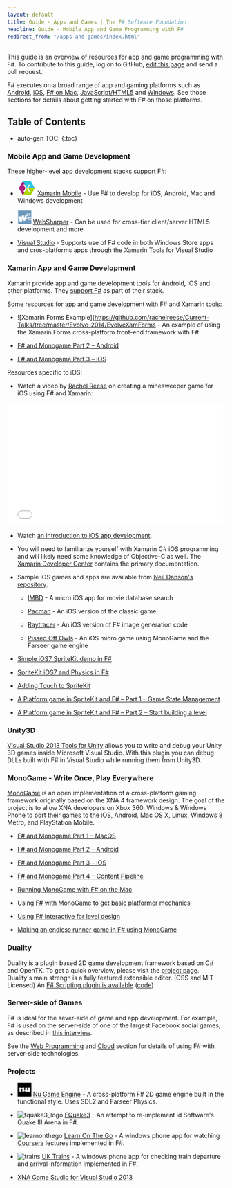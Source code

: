 ```yaml
---
layout: default
title: Guide - Apps and Games | The F# Software Foundation
headline: Guide - Mobile App and Game Programming with F#
redirect_from: "/apps-and-games/index.html"
---
```


This guide is an overview of resources for app and game programming with F#. To contribute to this guide, log on to GitHub, [edit this page](https://github.com/fsharp/fsfoundation/edit/gh-pages/guides/apps-and-games/index.md) and send a pull request.


F# executes on a broad range of app and gaming platforms such as  [Android](/use/android/), [iOS](/use/ios/), 
[F# on Mac](/use/mac/), [JavaScript/HTML5](/webstacks) and [Windows](/use/windows/). See those 
sections for details about getting started with F# on those platforms.

## Table of Contents

* auto-gen TOC:
{:toc}


### Mobile App and Game Development 

These higher-level app development stacks support F#:

* ![XamarinStudio](/images/thumbs/xamarin-studio.png)&nbsp;[Xamarin Mobile](http://docs.xamarin.com/guides/cross-platform/getting_started/introduction_to_mobile_development) - Use F# to develop for iOS, Android, Mac and Windows development

* ![WebSharper](/images/thumbs/WebSharper.png)&nbsp;[WebSharper](http://websharper.com) - Can be used for cross-tier client/server HTML5 development and more

* [Visual Studio](http://msdn.microsoft.com/en-us/library/vstudio/hh913781.aspx) - Supports use of F# code in both Windows Store apps and cros-platforms apps through the Xamarin Tools for Visual Studio

### Xamarin App and Game Development 

Xamarin provide app and game development tools for Android, iOS and other platforms. They [support F#](http://docs.xamarin.com/guides/cross-platform/fsharp/fsharp_support_overview) as part of their stack. 


Some resources for app and game development with F# and Xamarin tools:

* ![Xamarin Forms Example](https://github.com/rachelreese/Current-Talks/tree/master/Evolve-2014/EvolveXamForms - An example of using the Xamarin Forms cross-platform front-end framework with F#

* [F# and Monogame Part 2 – Android](http://neildanson.wordpress.com/2013/07/31/f-and-monogame-part-2-android/)

* [F# and Monogame Part 3 – iOS](http://neildanson.wordpress.com/2013/07/31/f-and-monogame-part-3-ios/)

Resources specific to iOS:

* Watch a video by [Rachel Reese](https://twitter.com/rachelreese) on creating a minesweeper game for iOS using F# and Xamarin:

<div>
  <iframe src="//player.vimeo.com/video/97516216" width="500" height="281" frameborder="0" webkitallowfullscreen mozallowfullscreen allowfullscreen></iframe> 
</div>


* Watch [an introduction to iOS app development](http://skillsmatter.com/podcast/scala/f-on-ipad-and-iphone-with-xamarin-studio/mh-7404).

* You will need to familiarize yourself with Xamarin C# iOS programming and will likely need some knowledge of 
Objective-C as well.  The [Xamarin Developer Center](http://docs.xamarin.com/) contains the primary documentation. 

* Sample iOS games and apps are available from [Neil Danson's repository](https://bitbucket.org/thedo666/):
 
  * [IMBD](https://bitbucket.org/thedo666/imdb) -  A micro iOS app for movie database search

  * [Pacman](https://bitbucket.org/thedo666/pacman) -  An iOS version of the classic game 

  * [Raytracer](https://bitbucket.org/thedo666/raytracer) - An iOS version of F# image generation code

  * [Pissed Off Owls](https://bitbucket.org/thedo666/pissed-off-owls) - An iOS micro game using MonoGame and the
    Farseer game engine


* [Simple iOS7 SpriteKit demo in F#](http://neildanson.wordpress.com/2013/09/19/simple-spritekit-demo-in-f/)

* [SpriteKit iOS7 and Physics in F#](http://neildanson.wordpress.com/2013/09/24/spritekit-and-physics-in-f/)

* [Adding Touch to SpriteKit](http://7sharpnine.com/posts/adding-touch-to-spritekit/)

* [A Platform game in SpriteKit and F# – Part 1 – Game State Management](http://neildanson.wordpress.com/2013/10/08/a-platform-game-in-spritekit-and-f-part-1-game-state-management/)

* [A Platform game in SpriteKit and F# – Part 2 – Start building a level](http://neildanson.wordpress.com/2013/10/08/a-platform-game-in-spritekit-and-f-part-2-start-building-a-level/)


### Unity3D

[Visual Studio 2013 Tools for Unity](http://visualstudiogallery.msdn.microsoft.com/20b80b8c-659b-45ef-96c1-437828fe7cf2) allows you to write and debug your Unity 3D games inside Microsoft Visual Studio.
With this plugin you can debug DLLs built with F# in Visual Studio while running them from Unity3D.

### MonoGame - Write Once, Play Everywhere

[MonoGame](http://www.monogame.net/) is an open implementation of a cross-platform gaming framework originally
based on the XNA 4 framework design. The goal of the project is to allow XNA developers on Xbox 360, Windows & Windows Phone to port 
their games to the iOS, Android, Mac OS X, Linux, Windows 8 Metro, and PlayStation 
Mobile.  

* [F# and Monogame Part 1 – MacOS](http://neildanson.wordpress.com/2013/07/30/f-and-monogame/)

* [F# and Monogame Part 2 – Android](http://neildanson.wordpress.com/2013/07/31/f-and-monogame-part-2-android/)

* [F# and Monogame Part 3 – iOS](http://neildanson.wordpress.com/2013/07/31/f-and-monogame-part-3-ios/)

* [F# and Monogame Part 4 – Content Pipeline](http://neildanson.wordpress.com/2013/08/13/f-and-monogame-part-4-content-pipeline/)

* [Running MonoGame with F# on the Mac](http://7sharpnine.com/posts/Fsharp-and-MonoGame-on-the-Mac/)

* [Using F# with MonoGame to get basic platformer mechanics](http://bruinbrown.wordpress.com/2013/10/06/making-a-platformer-in-f-with-monogame/)

* [Using F# Interactive for level design](http://bruinbrown.wordpress.com/2013/10/21/f-interactive-for-level-design/)

* [Making an endless runner game in F# using MonoGame](http://timjones.tw/blog/archive/2014/12/28/make-santa-jump-game-in-fsharp-using-monogame)


### Duality 

Duality is a plugin based 2D game development framework based on C# and OpenTK. To get a quick overview, please visit the [project page](http://duality.fetzenet.de). Duality's main strengh is a fully featured extensible editor. (OSS and MIT Licensed)
An [F# Scripting plugin is available](http://www.roundcrisis.com/2014/04/21/Fsharp-scripting-for-the-game-engine/) ([code](https://github.com/BraveSirAndrew/DualityScripting))

### Server-side of Games

F# is ideal for the sever-side of game and app development. For example, F# is used on the server-side of one of 
the largest Facebook social games, as described in [this interview](http://www.dotnetrocks.com/default.aspx?ShowNum=846).

See the [Web Programming](/webstacks) and [Cloud](/cloud) section for details of using F# with server-side technologies. 



  
### Projects


* ![Nu Game Engine](https://github.com/bryanedds/FPWorks/blob/master/Nu/Promotional/Nu%20Icon.png?raw=true)&nbsp;[Nu Game Engine](https://github.com/bryanedds/FPWorks) - A cross-platform F# 2D game engine built in the functional style. Uses SDL2 and Farseer Physics.

* ![fquake3_logo](https://raw.github.com/TIHan/FQuake3/master/fquake3_logo_32x32.png)&nbsp;[FQuake3](https://github.com/TIHan/FQuake3) - An attempt to re-implement id Software's Quake III Arena in F#.

* ![learnonthego](https://f.cloud.github.com/assets/738761/1654048/bb001dfe-5b42-11e3-92b6-6a7e6c28241c.png)&nbsp;[Learn On The Go](https://github.com/ovatsus/Apps/tree/master/LearnOnTheGo) - A windows phone app for watching [Coursera](https://www.coursera.org/) lectures implemented in F#.

* ![trains](https://f.cloud.github.com/assets/738761/1654047/b96c323e-5b42-11e3-9856-c000c6206ead.png)&nbsp;[UK Trains](https://github.com/ovatsus/Apps/tree/master/Trains) - A windows phone app for checking train departure and arrival information implemented in F#.

* [XNA Game Studio for Visual Studio 2013](https://msxna.codeplex.com/)
